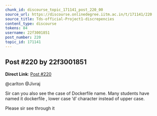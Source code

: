 ```yaml
---
chunk_id: discourse_topic_171141_post_220_00
source_url: https://discourse.onlinedegree.iitm.ac.in/t/171141/220
source_title: Tds-official-Project1-discrepencies
content_type: discourse
tokens: 84
username: 22f3001851
post_number: 220
topic_id: 171141
---
```


## Post #220 by 22f3001851

**Direct Link**: [Post #220](https://discourse.onlinedegree.iitm.ac.in/t/171141/220)

@carlton @Jivraj

Sir can you also see the case of Dockerfile name. Many students have named it dockerfile , lower case ‘d’ character instead of upper case.

Please sir see through it
